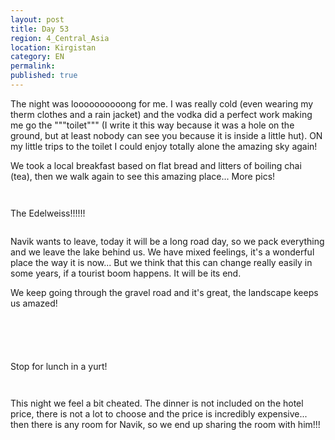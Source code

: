 ```yaml
---
layout: post
title: Day 53
region: 4_Central_Asia
location: Kirgistan
category: EN
permalink:
published: true
---
```


The night was loooooooooong for me. I was really cold (even wearing my therm clothes and a rain jacket) and the vodka did a perfect work making me go the """toilet""" (I write it this way because it was a hole on the ground, but at least nobody can see you because it is inside a little hut). ON my little trips to the toilet I could enjoy totally alone the amazing sky again!

We took a local breakfast based on flat bread and litters of boiling chai (tea), then we walk again to see this amazing place... More pics!

<p><a
href="https://lh3.googleusercontent.com/R9P4sYKHlses0zzN5s-8h7Y-IsfReA3iBFUwN4-i_TqlWKa29nEHfBHfIrZCV87zZRntRzLYE5bB--a_BImXdFnCLgZPxxKuDJe4wJUYr-_pdbC8ixEUKWH2BLAv6QRW_1boO3F53qR0kiiVOd0GwBucqugyTRDexSbFrdwxhfqIeWvtLoKzeY54IHPZcssAvmaNY7Ye40bkDKPP3NZZtjkm5H1P12ZODzLKnpd45oDFYbMSxE9HjmRSuQxqOXwjloC9td4eQ4NNhcBPyWm_K-Qw2UmOSjy0cwNAlfIwZ74s8jER8kIk74LqpIUe2vuGNq8Gx8xua1wzKz7wXIJoLsvvPewwaec2y9xdl5oQhTguIgNyS_XfEXknd8IMz6AYD0b7fFMrDrZg63qeSx-RLCzWXgzaj9dU4Sr4i5nn90HTPvvSMtQD3w5OvYtlNHxpV7uoCfQ0F0cdzNCR14pJKjfuX5vUwfQO8P9gFyor3lzjWXvd1PR-KbnDd_HU6wM8YPSsi4RWTLAT9Ay6hyqmK_swQ4_QXTNlaGR2f9u7McuJ68WNYov-GLagBnrks4ZO9saLlEbv23HYf82_WNAlh6NQfJxSsVLExwFUlLJiRlcbydC0-K679HEajc7BrQMIa-8vxR9XWq8EVKPfgnCguMKuaFh4e2apS9t9Tbx8NrqiQ9BmcpEUtFDD7w=w1052-h789-no"><img 
src="https://lh3.googleusercontent.com/R9P4sYKHlses0zzN5s-8h7Y-IsfReA3iBFUwN4-i_TqlWKa29nEHfBHfIrZCV87zZRntRzLYE5bB--a_BImXdFnCLgZPxxKuDJe4wJUYr-_pdbC8ixEUKWH2BLAv6QRW_1boO3F53qR0kiiVOd0GwBucqugyTRDexSbFrdwxhfqIeWvtLoKzeY54IHPZcssAvmaNY7Ye40bkDKPP3NZZtjkm5H1P12ZODzLKnpd45oDFYbMSxE9HjmRSuQxqOXwjloC9td4eQ4NNhcBPyWm_K-Qw2UmOSjy0cwNAlfIwZ74s8jER8kIk74LqpIUe2vuGNq8Gx8xua1wzKz7wXIJoLsvvPewwaec2y9xdl5oQhTguIgNyS_XfEXknd8IMz6AYD0b7fFMrDrZg63qeSx-RLCzWXgzaj9dU4Sr4i5nn90HTPvvSMtQD3w5OvYtlNHxpV7uoCfQ0F0cdzNCR14pJKjfuX5vUwfQO8P9gFyor3lzjWXvd1PR-KbnDd_HU6wM8YPSsi4RWTLAT9Ay6hyqmK_swQ4_QXTNlaGR2f9u7McuJ68WNYov-GLagBnrks4ZO9saLlEbv23HYf82_WNAlh6NQfJxSsVLExwFUlLJiRlcbydC0-K679HEajc7BrQMIa-8vxR9XWq8EVKPfgnCguMKuaFh4e2apS9t9Tbx8NrqiQ9BmcpEUtFDD7w=w1052-h789-no" class="oversize" alt=""></a></p>

<p><a
href="https://lh3.googleusercontent.com/VX5c6jeGYGSHQ-vvX1V6CT-4KLmQ888JrJwP0JmWu4j0S6BXVPbEuNuEBGTrPt76MlYgt4FqiXgPGDu_TjyMUyrQo30pF987bI9caWrbigIaQs7D16utUrrU3927qkbsxkcuMM4qUnmmZo6YmG3jRdkpjmtdz2vDUuWp4IWZ52ttF1gr_Cdy5AF46vOKIBvWKG9eVW0rW6gGbC1Qj1BbwMoKXVaL_rydQR56D7KvLRiShoiIxJY2d4cS8oGEWRdTYEKkP1PmYZVe92-YNTvzWVFPTJVIfcypeEvlWUE0otnVYPDDX1PzwcQ27n1a-EkuVIhgFVyRlcEebOCeJyOV92Y-1oIstSRfLWLxNY0EwNlo9rcQKjp1RJ8RrupLs1Gqv0Wgv_DSDbxj9blpREhwf34skE2ciRK6MiCcl2_XxVIWu5MDn-KUTKrrpCeqUZCslyUSokAZYYECFiwFfLjSIBEoQJefz2kIWMUNzkt42bIpOMXazqnqohUa8lwmdYpz3VaU8ECxQOlFaZGPSvIRuY5pUtf-0v_L810t48Z-uQwiE9B6IY4rQQXjUCqVsmemQ2336AMSm6tPHJ7Vl3vphrwo1uY-nYRUDv-AXMrc9RSbRfzEh3lNEfvQ5Ds-dQVZUGKQH26mU7Gl3n_0Yrqjfz5cii6R9zld7VJBS8KJDmCw5dO06hBk2N7KWg=w1052-h789-no"><img 
src="https://lh3.googleusercontent.com/VX5c6jeGYGSHQ-vvX1V6CT-4KLmQ888JrJwP0JmWu4j0S6BXVPbEuNuEBGTrPt76MlYgt4FqiXgPGDu_TjyMUyrQo30pF987bI9caWrbigIaQs7D16utUrrU3927qkbsxkcuMM4qUnmmZo6YmG3jRdkpjmtdz2vDUuWp4IWZ52ttF1gr_Cdy5AF46vOKIBvWKG9eVW0rW6gGbC1Qj1BbwMoKXVaL_rydQR56D7KvLRiShoiIxJY2d4cS8oGEWRdTYEKkP1PmYZVe92-YNTvzWVFPTJVIfcypeEvlWUE0otnVYPDDX1PzwcQ27n1a-EkuVIhgFVyRlcEebOCeJyOV92Y-1oIstSRfLWLxNY0EwNlo9rcQKjp1RJ8RrupLs1Gqv0Wgv_DSDbxj9blpREhwf34skE2ciRK6MiCcl2_XxVIWu5MDn-KUTKrrpCeqUZCslyUSokAZYYECFiwFfLjSIBEoQJefz2kIWMUNzkt42bIpOMXazqnqohUa8lwmdYpz3VaU8ECxQOlFaZGPSvIRuY5pUtf-0v_L810t48Z-uQwiE9B6IY4rQQXjUCqVsmemQ2336AMSm6tPHJ7Vl3vphrwo1uY-nYRUDv-AXMrc9RSbRfzEh3lNEfvQ5Ds-dQVZUGKQH26mU7Gl3n_0Yrqjfz5cii6R9zld7VJBS8KJDmCw5dO06hBk2N7KWg=w1052-h789-no" class="oversize" alt=""></a></p>

The Edelweiss!!!!!! 

<p><a
href="https://lh3.googleusercontent.com/JCJGYTT01KHJzBnw_7arXQ8FQyicjhD2jW9Kucx5YuS7VqhVkjXYPz-ng2Fo4aGDaNociN4RagquIWMGbupJxeZAOfXkVr66Q7WxvXw2QpGS9Z85ywAdu1X6St_qVUkU5v1uTQh3NHk78aAjdcoLF5rFvMCLuEafpRlgzIhfeoTtcRjbmGMV_UQN0_LfvApql4Q8zj25xOOVDk-kArmOefrhx8QIrhVBKR2S3weREM_8tZ3cvhUJeRNtrbO5bSTRlw3_WK9giQtvlCQWo3uTjuspgby9zvpNuOlCGlcspX9IDS21_UGyzzYhMjdbI5KQfaew766SY0jcIinv2t95lkWXEcAIR3pcRfYQHYebzy2Mqd0q_ZemnGkAkfed_5MJekeftCC1slwiVqFAMWKOXNPH1Y8HsXMs_yEOKbMte5eh_O35o98fBv_f6e9boMU9sjpuTVS9BrkYiJW3nx6hZlvuxpQxfvgmjRMefLO1LHNRJa72lIABnmBE82loYJochPj3JWxRDBF8kgZXS74Qyb5l_GiP7_co54FBGnfMj85xH_Avdkcyl3JWWM-xRNtiQdV7xh3E3IRYiIepV-UFhCOpzQQ80VKj-CMN6lecuwTFZMNzaiiQ6Xn2rqkVmh2nZdkHuLaeTehJAeKr2lGN3fHBhLxVICwd5egLtqCecUiUPtIlRaZSEtbjuw=w1052-h789-no"><img 
src="https://lh3.googleusercontent.com/JCJGYTT01KHJzBnw_7arXQ8FQyicjhD2jW9Kucx5YuS7VqhVkjXYPz-ng2Fo4aGDaNociN4RagquIWMGbupJxeZAOfXkVr66Q7WxvXw2QpGS9Z85ywAdu1X6St_qVUkU5v1uTQh3NHk78aAjdcoLF5rFvMCLuEafpRlgzIhfeoTtcRjbmGMV_UQN0_LfvApql4Q8zj25xOOVDk-kArmOefrhx8QIrhVBKR2S3weREM_8tZ3cvhUJeRNtrbO5bSTRlw3_WK9giQtvlCQWo3uTjuspgby9zvpNuOlCGlcspX9IDS21_UGyzzYhMjdbI5KQfaew766SY0jcIinv2t95lkWXEcAIR3pcRfYQHYebzy2Mqd0q_ZemnGkAkfed_5MJekeftCC1slwiVqFAMWKOXNPH1Y8HsXMs_yEOKbMte5eh_O35o98fBv_f6e9boMU9sjpuTVS9BrkYiJW3nx6hZlvuxpQxfvgmjRMefLO1LHNRJa72lIABnmBE82loYJochPj3JWxRDBF8kgZXS74Qyb5l_GiP7_co54FBGnfMj85xH_Avdkcyl3JWWM-xRNtiQdV7xh3E3IRYiIepV-UFhCOpzQQ80VKj-CMN6lecuwTFZMNzaiiQ6Xn2rqkVmh2nZdkHuLaeTehJAeKr2lGN3fHBhLxVICwd5egLtqCecUiUPtIlRaZSEtbjuw=w1052-h789-no" class="oversize" alt=""></a></p>

Navik wants to leave, today it will be a long road day, so we pack everything and we leave the lake behind us. We have mixed feelings, it's a wonderful place the way it is now... But we think that this can change really easily in some years, if a tourist boom happens. It will be its end.

We keep going through the gravel road and it's great, the landscape keeps us amazed!

<p><a
href="https://lh3.googleusercontent.com/-J4Lco8wh_Hyc-MntPoWBFaZGElMAn2JNNlktCENZQcJcwP43-hCJYouplmulm62N9wwPd9VCzrWhvtlpSgZCL5nOMx-VjPOuYti1oZm-p3zjjBB6sYGbbAZylJj2YhpnuWmVgy34LLZCkgMIH5tz69lTlVNeoDVq1Bg0YvefzDIT_w4JlLd2mMRq03RFS20nyxlpjuMf_aXMoyc1HzdECtWD8X75BA3llKxyM9p-AvnK52KMnAjgMBdB0atoDM4QpxnsOUaUsA1bQFJkod9mlOyc5bxPquYrqLVoUmWFshd8E46EhaRDSAU2O9KDSoy9JHkmZeyq5PN69tQ6YgDxOUrzmutUeCJ27APzdqdLMLuKtXj6lfI8nocxyu1Rmnogxnvgv8_tCmeVGacgwGZopwPwFPelGhnw4cMkCevctC1D4_EYf3MonJsQkmCHgtGiQoItIBrp_5jkYSFwQ4jMVxN7dhaVQu4DE8UTbU5j71-KcZ9vI6DzQAJGOTst0i6FVNJkiXVJkhv21a1zuhPsy2DtsD99z__ccV5evdp958ckzCeZqyHsYXXhm9GmxC-ai4lvO-PriqWxgzBzoh0lk3Siq1Y72xn-Eg87cOn8P7mFOo8m3mfM8EjFgthJBA3fGB4aJ1kXpbVLt_b0H9XdmxsF-tVxbaAefmQwlga2n7ZvIb9d_GLL-M2pA=w840-h630-no"><img 
src="https://lh3.googleusercontent.com/-J4Lco8wh_Hyc-MntPoWBFaZGElMAn2JNNlktCENZQcJcwP43-hCJYouplmulm62N9wwPd9VCzrWhvtlpSgZCL5nOMx-VjPOuYti1oZm-p3zjjBB6sYGbbAZylJj2YhpnuWmVgy34LLZCkgMIH5tz69lTlVNeoDVq1Bg0YvefzDIT_w4JlLd2mMRq03RFS20nyxlpjuMf_aXMoyc1HzdECtWD8X75BA3llKxyM9p-AvnK52KMnAjgMBdB0atoDM4QpxnsOUaUsA1bQFJkod9mlOyc5bxPquYrqLVoUmWFshd8E46EhaRDSAU2O9KDSoy9JHkmZeyq5PN69tQ6YgDxOUrzmutUeCJ27APzdqdLMLuKtXj6lfI8nocxyu1Rmnogxnvgv8_tCmeVGacgwGZopwPwFPelGhnw4cMkCevctC1D4_EYf3MonJsQkmCHgtGiQoItIBrp_5jkYSFwQ4jMVxN7dhaVQu4DE8UTbU5j71-KcZ9vI6DzQAJGOTst0i6FVNJkiXVJkhv21a1zuhPsy2DtsD99z__ccV5evdp958ckzCeZqyHsYXXhm9GmxC-ai4lvO-PriqWxgzBzoh0lk3Siq1Y72xn-Eg87cOn8P7mFOo8m3mfM8EjFgthJBA3fGB4aJ1kXpbVLt_b0H9XdmxsF-tVxbaAefmQwlga2n7ZvIb9d_GLL-M2pA=w840-h630-no" class="oversize" alt=""></a></p>

<p><a
href="https://lh3.googleusercontent.com/0yBVp0CxftDTlBWMAo5xfNClmw4gPyw-ukrgFPE_l2OBdJl5dizWTiHg_LWhgiZ6HcH942Xirf1ySjI39sKn8b8mX_kJb6_-HVZ2a001ZNS2jOrTgZKOiUy_uAyaen0Bjc0ZSnoc5H3ck0J5QAjwhGcnZKqYviO2UwtbbA_LIM36r4J_UrWIJNiEqMOSQcIwCGJlougpPbMzkeUYUptdzDdNjCSiJdNJgLN5RUNk1yyluTe5uQQDm9adCGFljHX4If_dSw3V55LqWf34EamLpuQyb5wWBgX5S6pLOvLLWkTl3ZkMGY7L3R5YyLoE6aN3KEFeuiu2P1IoRXlvsVc7AfF3-xA4ZWAyweKduaQtSISHqntNcuOCgnRehMki7J66GZ9D4CwUxqdKfkk9CTHSSHvr88aMm7l3AvLBIGy-I_qQFgIuTOIyE7mGYtVCd79SmzqvpUa1THVByvSdoAN7OUmKiiI1IgcxRNIOvgX4u872ha_x3EE5uIB5EduLGb5rDzt65yslK65A083fJ3_l08C7IdlfjDjMClGKHGJ8i3OpbMmMD2AA7vwy_Gwa_lfZnDlS0AEXgZxwX1mAJW4G_W1405Szzww5SFV6DpHc9cly4Z0lTELoCD3K9ZPzaAOtIW9LSOlGo2kggxZUyrk9wsc8MaIRtSR4Wm9PTjSJFBmxQyew6_GgDiYb6A=w1052-h789-no"><img 
src="https://lh3.googleusercontent.com/0yBVp0CxftDTlBWMAo5xfNClmw4gPyw-ukrgFPE_l2OBdJl5dizWTiHg_LWhgiZ6HcH942Xirf1ySjI39sKn8b8mX_kJb6_-HVZ2a001ZNS2jOrTgZKOiUy_uAyaen0Bjc0ZSnoc5H3ck0J5QAjwhGcnZKqYviO2UwtbbA_LIM36r4J_UrWIJNiEqMOSQcIwCGJlougpPbMzkeUYUptdzDdNjCSiJdNJgLN5RUNk1yyluTe5uQQDm9adCGFljHX4If_dSw3V55LqWf34EamLpuQyb5wWBgX5S6pLOvLLWkTl3ZkMGY7L3R5YyLoE6aN3KEFeuiu2P1IoRXlvsVc7AfF3-xA4ZWAyweKduaQtSISHqntNcuOCgnRehMki7J66GZ9D4CwUxqdKfkk9CTHSSHvr88aMm7l3AvLBIGy-I_qQFgIuTOIyE7mGYtVCd79SmzqvpUa1THVByvSdoAN7OUmKiiI1IgcxRNIOvgX4u872ha_x3EE5uIB5EduLGb5rDzt65yslK65A083fJ3_l08C7IdlfjDjMClGKHGJ8i3OpbMmMD2AA7vwy_Gwa_lfZnDlS0AEXgZxwX1mAJW4G_W1405Szzww5SFV6DpHc9cly4Z0lTELoCD3K9ZPzaAOtIW9LSOlGo2kggxZUyrk9wsc8MaIRtSR4Wm9PTjSJFBmxQyew6_GgDiYb6A=w1052-h789-no" class="oversize" alt=""></a></p>

<p><a
href="https://lh3.googleusercontent.com/WaSiSfgjinONqViUEpYnBCWnHEuP3ydxcJ0Q42NxtEQYgFO29Wo50r3n9IlWNb-Vc5pWWvJfv_ssu2yDTYBw5X0Vt0A--5YthoAbnQS61KzOI6gpm-IrfTk4vd2zsrzzLV7lzY-711DL_cnivasZn6F7BnY9HBdlCAF9s-S7Xn3Z4Fq4tR4hStMv8-F3fBR6LOxYSA9eFBOnvBqjKxlcWkXvUSxw7MxUwxMVEWi-8WHGu2fv-yvWcATS4xfSNz0SKHGWDqbEhqKpuo_FC5s_Hg3r5rldC-ETXU51nPYqfjfoRSIUG4ELu03bIwg8Yy3o3WSPzLSgMGO30zC-m0l-YHDTO4R8UlicrPJQA8lq4JlvWTSHZKrkJlGKb_Pjsa37EleKUgOogoeBwLUdNG9zTx0CTEUrP_klaxL2OWDCmYX_KCZYpPNBFWnnlaiIc1oTCCe0jf21pQ_f9A5cqTiEPd8wVCLvWYtmzhU_mqGR9SqbvQ1keoVB9oYU4rK2VU4Yi9wwdxELeiy_QG_vM1dQonoxPVVW9Va5xCLenC1_qvCs_cUKLjsFH5B6cF9Zxsd_82xMMDGDxnU-KdS5KmhhJz99aURdlQlBDH515V63OqHXFYhDaWj3_JPSWzS783BAcrw_uGOqu6k9sCIHj9NBDhGEGsvhSGvYijylYTsMLvs6-nvseHcYmjH7Jg=w1052-h789-no"><img 
src="https://lh3.googleusercontent.com/WaSiSfgjinONqViUEpYnBCWnHEuP3ydxcJ0Q42NxtEQYgFO29Wo50r3n9IlWNb-Vc5pWWvJfv_ssu2yDTYBw5X0Vt0A--5YthoAbnQS61KzOI6gpm-IrfTk4vd2zsrzzLV7lzY-711DL_cnivasZn6F7BnY9HBdlCAF9s-S7Xn3Z4Fq4tR4hStMv8-F3fBR6LOxYSA9eFBOnvBqjKxlcWkXvUSxw7MxUwxMVEWi-8WHGu2fv-yvWcATS4xfSNz0SKHGWDqbEhqKpuo_FC5s_Hg3r5rldC-ETXU51nPYqfjfoRSIUG4ELu03bIwg8Yy3o3WSPzLSgMGO30zC-m0l-YHDTO4R8UlicrPJQA8lq4JlvWTSHZKrkJlGKb_Pjsa37EleKUgOogoeBwLUdNG9zTx0CTEUrP_klaxL2OWDCmYX_KCZYpPNBFWnnlaiIc1oTCCe0jf21pQ_f9A5cqTiEPd8wVCLvWYtmzhU_mqGR9SqbvQ1keoVB9oYU4rK2VU4Yi9wwdxELeiy_QG_vM1dQonoxPVVW9Va5xCLenC1_qvCs_cUKLjsFH5B6cF9Zxsd_82xMMDGDxnU-KdS5KmhhJz99aURdlQlBDH515V63OqHXFYhDaWj3_JPSWzS783BAcrw_uGOqu6k9sCIHj9NBDhGEGsvhSGvYijylYTsMLvs6-nvseHcYmjH7Jg=w1052-h789-no" class="oversize" alt=""></a></p>

<p><a
href="https://lh3.googleusercontent.com/zj_J6257zZV3bU5I0QN-Ki76sEB-doFOdSvrUluS007pfhg_bz6h88J-G0wZ_JVX8bg9KfGqaIRQWhbwq-DUJn0oWd6uyxE4MqWnkXiZdssSquzEoAqisnltg-If3hjKXa1p9bTVFcCCaMycNjSsbL3VDa8Qlt6eguSey0tYWQ7lpUW5ZegXhqMQ__3IBEthAhN6yXFyEMTuXYxJw5hzzas6UduELCWS6Gt9iJR19CuD4oiia0y-mCEIcyLXL9YHOFt3ysf4V-_dbSJotA5Ks7VHicmPsQfYzYWu6tI9bdDurpWmNP6NCA0QuUCu6FaffhfF3NqXFQ1XL1K6Q-S3P2r1FMCFQHcbYYIyBMuE3uQm4p7TNCgMeWySGBtQUNNJNvs10mG7TJgEEAFgR0dzd5IFhNQBhZIb6cs80BMsr_MmyikjFeDS4d7hqlpPqmqafAidJ76-3stPU2xTDkojIxIMTQYSxFHwaAryYDHlkEQTXGmz1E2Wk28snUdHccB6oZ-QyUSEfK6ejFvIXhYjRVKKF5W61tK6hWA3zYt-Ef7l0i957-tHXSJUUuEOyQyJg288F3MoqdQHlLXrXkEsZGQFlJ2zDsQWzZKJ5oyrCOncU_iv_CzxRWNPEbkd2kfi42LHyK5Q5FEgdAV6e-ms89ouoLV7l2FeiY26VV8tEklLOdR2QI7pMFLpcg=w840-h630-no"><img 
src="https://lh3.googleusercontent.com/zj_J6257zZV3bU5I0QN-Ki76sEB-doFOdSvrUluS007pfhg_bz6h88J-G0wZ_JVX8bg9KfGqaIRQWhbwq-DUJn0oWd6uyxE4MqWnkXiZdssSquzEoAqisnltg-If3hjKXa1p9bTVFcCCaMycNjSsbL3VDa8Qlt6eguSey0tYWQ7lpUW5ZegXhqMQ__3IBEthAhN6yXFyEMTuXYxJw5hzzas6UduELCWS6Gt9iJR19CuD4oiia0y-mCEIcyLXL9YHOFt3ysf4V-_dbSJotA5Ks7VHicmPsQfYzYWu6tI9bdDurpWmNP6NCA0QuUCu6FaffhfF3NqXFQ1XL1K6Q-S3P2r1FMCFQHcbYYIyBMuE3uQm4p7TNCgMeWySGBtQUNNJNvs10mG7TJgEEAFgR0dzd5IFhNQBhZIb6cs80BMsr_MmyikjFeDS4d7hqlpPqmqafAidJ76-3stPU2xTDkojIxIMTQYSxFHwaAryYDHlkEQTXGmz1E2Wk28snUdHccB6oZ-QyUSEfK6ejFvIXhYjRVKKF5W61tK6hWA3zYt-Ef7l0i957-tHXSJUUuEOyQyJg288F3MoqdQHlLXrXkEsZGQFlJ2zDsQWzZKJ5oyrCOncU_iv_CzxRWNPEbkd2kfi42LHyK5Q5FEgdAV6e-ms89ouoLV7l2FeiY26VV8tEklLOdR2QI7pMFLpcg=w840-h630-no" class="oversize" alt=""></a></p>

<p><a
href="https://lh3.googleusercontent.com/XIbL-8xaVj1ftjjB1LeVYyehN9CncyR1o5ylo5_IOcix3yjk7mo9PZw0KYrzsG1xCijIPN261ND_C7gX9jKlKkdZVyUMIw7lv7E7RRiPHky81uIikFXBAMG87ZooarfpdTy0ivo38zjPoGjGS8ICjmys4Fjy-7IVKzAOq_O6xyMgejxoC2NrvnzkrAVJWTKwkj_UQ7P86sYkrKnopKYwehtrwD6YyH1MzP-bWCJDkAr0Zz8zV3tTtm-KT-apbxtMWNncDNaGvUcmQEmcBn-LrrPtnf9PKFySp-4p1uBy-fvu0yhPWlDdOzZpm16yBO325VK2XUPbQ53ajNfrQaidnhcfE1z5L-Z2jQK8ICKVpUhfSFhtAMi-G4PqN5ShrfOT3hGqiM9BsLk--lkNRBFrONtS04Gd1oSxfvDQctuhQygy9aiJlhrPeHXGztWERDLxMx6yR6nwAZK9snxZC5DRcB4IPJIiy0ovgUe4hrnwnT4AvyPgePyWsmJtyKHAeHmd5Y_88JAoSivlYV9jbbPyiAu2_h_bgQsKeEGUiNPQ2Lrzf49Sazhxg9rJ4aVhjbVlBe9XsDC1PPDYUNBr4x2VEGXmD_2EHfslonYENKGJMiJS0gGz2lal5e1QVnZ1O1_gr3sTZKTojz_-5kONL0ZkZB6HuFYB79PyKduNl2Xo7GkOr6tAhyFW-cjUsA=w840-h630-no"><img 
src="https://lh3.googleusercontent.com/XIbL-8xaVj1ftjjB1LeVYyehN9CncyR1o5ylo5_IOcix3yjk7mo9PZw0KYrzsG1xCijIPN261ND_C7gX9jKlKkdZVyUMIw7lv7E7RRiPHky81uIikFXBAMG87ZooarfpdTy0ivo38zjPoGjGS8ICjmys4Fjy-7IVKzAOq_O6xyMgejxoC2NrvnzkrAVJWTKwkj_UQ7P86sYkrKnopKYwehtrwD6YyH1MzP-bWCJDkAr0Zz8zV3tTtm-KT-apbxtMWNncDNaGvUcmQEmcBn-LrrPtnf9PKFySp-4p1uBy-fvu0yhPWlDdOzZpm16yBO325VK2XUPbQ53ajNfrQaidnhcfE1z5L-Z2jQK8ICKVpUhfSFhtAMi-G4PqN5ShrfOT3hGqiM9BsLk--lkNRBFrONtS04Gd1oSxfvDQctuhQygy9aiJlhrPeHXGztWERDLxMx6yR6nwAZK9snxZC5DRcB4IPJIiy0ovgUe4hrnwnT4AvyPgePyWsmJtyKHAeHmd5Y_88JAoSivlYV9jbbPyiAu2_h_bgQsKeEGUiNPQ2Lrzf49Sazhxg9rJ4aVhjbVlBe9XsDC1PPDYUNBr4x2VEGXmD_2EHfslonYENKGJMiJS0gGz2lal5e1QVnZ1O1_gr3sTZKTojz_-5kONL0ZkZB6HuFYB79PyKduNl2Xo7GkOr6tAhyFW-cjUsA=w840-h630-no" class="oversize" alt=""></a></p>

Stop for lunch in a yurt!

<p><a
href="https://lh3.googleusercontent.com/wNBJ8w0pdosOjyOPJLI0Z_DU2kExyb6KXWoAKvXHJzftypU6Nw5OKZ5aj5ZB5u1lZzqTHKhNkN8j3j4ncK5snGjAF3CSV2YuJfem-UjulmCuvC4EtR4SQ9mIeq1IGAv2P-ANl-NZlzHSLsh7XY8Pb6CKfyXhvxS8e_GkiPHJtAl97MT8drQTzVoc-Vi5lKFMZyqA_9PhBVbNlqEeCpEuqxfBbOgo14ZhRpUtkCaIuy8YsUpsSG-Ekcabp5Zpti8h39PPAxKIm-_EqNTcwwKP5pG-ACh_YnRZ0NT4rcj-9GjyxeFLlmQ8h4rzWOCfOP_1INEoZCBtbSKLjvW_WtYM3LPkVUfD0Ar6yX83q89mQWxbFHDj94vaNuRrKSeyE0lKhXSzE_kyoxRsvi8U1oHIPsUy9hvXpqNX0UmvXD3ZG34Vqk6OVj2BIKVPHSfvunlqytmtO7C1JpJY3rD8cYoX0NHeZHw7A2E381SDUWAE3zi7qwjdUm0lSottze5pW52zYr8EArHq3ggSEbhXwA9YDmRQ7G9nSNIJr4zaUS296UDM5zxiGRb2CEWDBAgImurHnN6xE3UkGw8z9RQeDjQ1nuWY17_kKmmpzNgbZNMkbyvUO_J6CyWfQqxyAc8tML4q3tO0kEFzJLovxsL8lxCtzyg0CrQA1S-5QXndhr9Pr-hMCqEC8d6QLa9VUw=w840-h630-no"><img 
src="https://lh3.googleusercontent.com/wNBJ8w0pdosOjyOPJLI0Z_DU2kExyb6KXWoAKvXHJzftypU6Nw5OKZ5aj5ZB5u1lZzqTHKhNkN8j3j4ncK5snGjAF3CSV2YuJfem-UjulmCuvC4EtR4SQ9mIeq1IGAv2P-ANl-NZlzHSLsh7XY8Pb6CKfyXhvxS8e_GkiPHJtAl97MT8drQTzVoc-Vi5lKFMZyqA_9PhBVbNlqEeCpEuqxfBbOgo14ZhRpUtkCaIuy8YsUpsSG-Ekcabp5Zpti8h39PPAxKIm-_EqNTcwwKP5pG-ACh_YnRZ0NT4rcj-9GjyxeFLlmQ8h4rzWOCfOP_1INEoZCBtbSKLjvW_WtYM3LPkVUfD0Ar6yX83q89mQWxbFHDj94vaNuRrKSeyE0lKhXSzE_kyoxRsvi8U1oHIPsUy9hvXpqNX0UmvXD3ZG34Vqk6OVj2BIKVPHSfvunlqytmtO7C1JpJY3rD8cYoX0NHeZHw7A2E381SDUWAE3zi7qwjdUm0lSottze5pW52zYr8EArHq3ggSEbhXwA9YDmRQ7G9nSNIJr4zaUS296UDM5zxiGRb2CEWDBAgImurHnN6xE3UkGw8z9RQeDjQ1nuWY17_kKmmpzNgbZNMkbyvUO_J6CyWfQqxyAc8tML4q3tO0kEFzJLovxsL8lxCtzyg0CrQA1S-5QXndhr9Pr-hMCqEC8d6QLa9VUw=w840-h630-no" class="oversize" alt=""></a></p>

<p><a
href="https://lh3.googleusercontent.com/p33ckQyvxd_SugrkSYikipzGl8c8j0Mk8CZO9aRDOMpogsst1qVjt1XhG1K9bbOR3RjNByFpx7rxLCoxfYvdiV3XWL60nmFDUIsiOhdioU4It9se7dLO0lZun500hAwV7qjOsIKP8gWyf6KDWb02Vubz57g4W47q5Ej5bbwAx1EZ4RjrZsd3wWvxCJzy6zuwa-GAZYl_J5F_CCs4TiNOi0tzo3ld3l_eCdWR1fPnAL7yZCNHVXq0MCoX5Snhu0J0zZUsRBy7qbHH1QmIq28ItuDP3YvBzHly3XNDkps-NDMz2vZ6iRFMP-75hE1IWKfWQs1A2xKvHhRav13M8Ohdbg7CXgf7VBSrAmTJRNewkvvCb8vPAGB35_k5ooBQERwZey1eBqY7WopZ3mMLjPxPKU-w32LbkQZ6Z-tom3RV6cGoLfteuX8P52bhS_8uDG-4d9kxyjkwhsdt49H5byEzx3UuXH6WvXIpgxyeGv0P7yMoiWCnPhPvJ5YXQYkEh-K_NZ4aaNYrAxH2jC77GULxSBHKmJYuacZRte8r9nQkkh_JZnNBbZ-J1gRoQsZc_lNUh6y4zb4aE5vqYN7VV4jxqTlWoGkQ8t7tIBrOMhJe5JmeR4xkXUkXtplSndef_a-3BS7we3J9OZYSpADK_M8yB3GUVm5LRFTzwPtutIhrowW0h2Kh3VFLT7SNPw=w840-h630-no"><img 
src="https://lh3.googleusercontent.com/p33ckQyvxd_SugrkSYikipzGl8c8j0Mk8CZO9aRDOMpogsst1qVjt1XhG1K9bbOR3RjNByFpx7rxLCoxfYvdiV3XWL60nmFDUIsiOhdioU4It9se7dLO0lZun500hAwV7qjOsIKP8gWyf6KDWb02Vubz57g4W47q5Ej5bbwAx1EZ4RjrZsd3wWvxCJzy6zuwa-GAZYl_J5F_CCs4TiNOi0tzo3ld3l_eCdWR1fPnAL7yZCNHVXq0MCoX5Snhu0J0zZUsRBy7qbHH1QmIq28ItuDP3YvBzHly3XNDkps-NDMz2vZ6iRFMP-75hE1IWKfWQs1A2xKvHhRav13M8Ohdbg7CXgf7VBSrAmTJRNewkvvCb8vPAGB35_k5ooBQERwZey1eBqY7WopZ3mMLjPxPKU-w32LbkQZ6Z-tom3RV6cGoLfteuX8P52bhS_8uDG-4d9kxyjkwhsdt49H5byEzx3UuXH6WvXIpgxyeGv0P7yMoiWCnPhPvJ5YXQYkEh-K_NZ4aaNYrAxH2jC77GULxSBHKmJYuacZRte8r9nQkkh_JZnNBbZ-J1gRoQsZc_lNUh6y4zb4aE5vqYN7VV4jxqTlWoGkQ8t7tIBrOMhJe5JmeR4xkXUkXtplSndef_a-3BS7we3J9OZYSpADK_M8yB3GUVm5LRFTzwPtutIhrowW0h2Kh3VFLT7SNPw=w840-h630-no" class="oversize" alt=""></a></p>

This night we feel a bit cheated. The dinner is not included on the hotel price, there is not a lot to choose and the price is incredibly expensive... then there is any room for Navik, so we end up sharing the room with him!!!